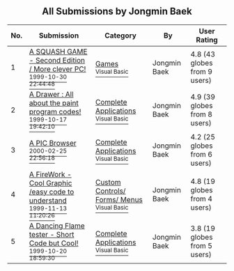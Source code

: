 ﻿<div align="center">

## All Submissions by Jongmin Baek

</div>

No.  | Submission | Category | By   | User Rating
---- | ---------- | -------- | ---- | -----------
1 | [A SQUASH GAME \- Second Edition / More clever PC\!<br /><sup>1999-10-30 22:44:48</sup>](https://github.com/Planet-Source-Code/jongmin-baek-a-squash-game-second-edition-more-clever-pc__1-4265) | [Games<br /><sup>Visual Basic</sup>](../ByCategory/games__1-38.md) | Jongmin Baek | 4.8 (43 globes from 9 users)
2 | [A Drawer : All about the paint program codes\!<br /><sup>1999-10-17 19:42:10</sup>](https://github.com/Planet-Source-Code/jongmin-baek-a-drawer-all-about-the-paint-program-codes__1-4079) | [Complete Applications<br /><sup>Visual Basic</sup>](../ByCategory/complete-applications__1-27.md) | Jongmin Baek | 4.9 (39 globes from 8 users)
3 | [A PIC Browser<br /><sup>2000-02-25 22:56:18</sup>](https://github.com/Planet-Source-Code/jongmin-baek-a-pic-browser__1-6375) | [Complete Applications<br /><sup>Visual Basic</sup>](../ByCategory/complete-applications__1-27.md) | Jongmin Baek | 4.2 (25 globes from 6 users)
4 | [A FireWork \- Cool Graphic /easy code to understand<br /><sup>1999-11-13 11:20:26</sup>](https://github.com/Planet-Source-Code/jongmin-baek-a-firework-cool-graphic-easy-code-to-understand__1-4363) | [Custom Controls/ Forms/  Menus<br /><sup>Visual Basic</sup>](../ByCategory/custom-controls-forms-menus__1-4.md) | Jongmin Baek | 4.8 (19 globes from 4 users)
5 | [A Dancing Flame tester \- Short Code but Cool\!<br /><sup>1999-10-20 18:59:30</sup>](https://github.com/Planet-Source-Code/jongmin-baek-a-dancing-flame-tester-short-code-but-cool__1-4123) | [Complete Applications<br /><sup>Visual Basic</sup>](../ByCategory/complete-applications__1-27.md) | Jongmin Baek | 3.8 (19 globes from 5 users)
